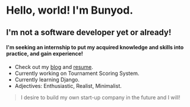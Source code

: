 
# Hello, world! I'm Bunyod.
## I'm not a software developer yet or already!
#### I'm seeking an internship to put my acquired knowledge and skills into practice, and gain experience!

* Check out my [blog](https://t.me/bunyodev) and [resume](https://gist.github.com/bunyodev/92e929ae4dd471820b6b2479d9ff26d7).
* Currently working on Tournament Scoring System.
* Currently learning Django.
* Adjectives: Enthusiastic, Realist, Minimalist.
> I desire to build my own start-up company in the future and I will!
